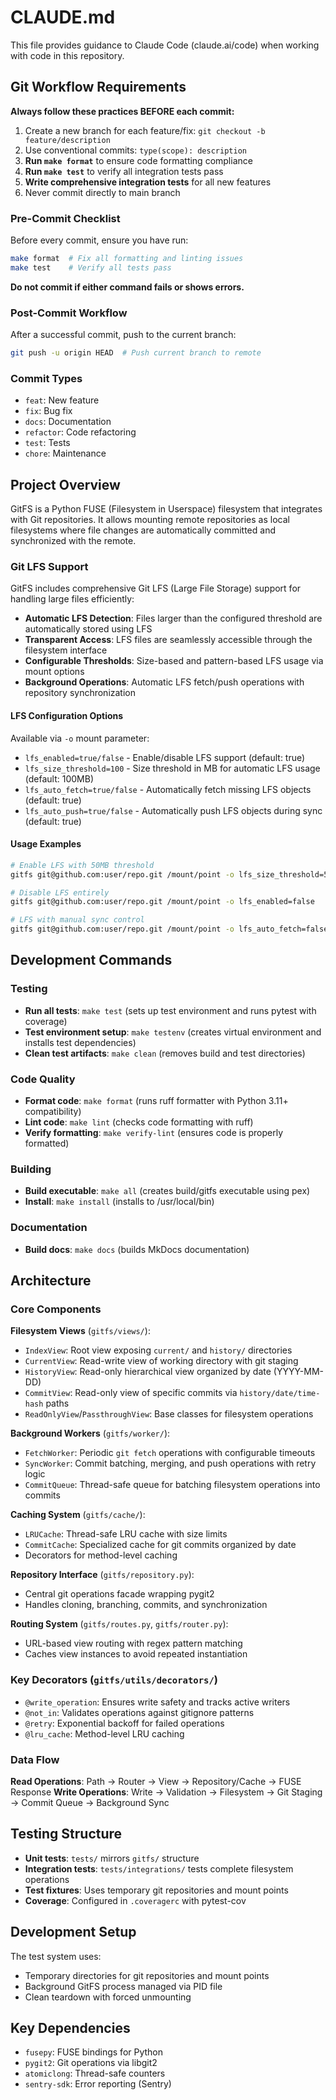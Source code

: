 # CLAUDE.md

This file provides guidance to Claude Code (claude.ai/code) when working with code in this repository.

## Git Workflow Requirements

**Always follow these practices BEFORE each commit:**
1. Create a new branch for each feature/fix: `git checkout -b feature/description`
2. Use conventional commits: `type(scope): description`
3. **Run `make format`** to ensure code formatting compliance
4. **Run `make test`** to verify all integration tests pass
5. **Write comprehensive integration tests** for all new features
6. Never commit directly to main branch

### Pre-Commit Checklist
Before every commit, ensure you have run:
```bash
make format  # Fix all formatting and linting issues
make test    # Verify all tests pass
```
**Do not commit if either command fails or shows errors.**

### Post-Commit Workflow
After a successful commit, push to the current branch:
```bash
git push -u origin HEAD  # Push current branch to remote
```

### Commit Types
- `feat`: New feature
- `fix`: Bug fix
- `docs`: Documentation
- `refactor`: Code refactoring
- `test`: Tests
- `chore`: Maintenance


## Project Overview

GitFS is a Python FUSE (Filesystem in Userspace) filesystem that integrates with Git repositories. It allows mounting remote repositories as local filesystems where file changes are automatically committed and synchronized with the remote.

### Git LFS Support

GitFS includes comprehensive Git LFS (Large File Storage) support for handling large files efficiently:

- **Automatic LFS Detection**: Files larger than the configured threshold are automatically stored using LFS
- **Transparent Access**: LFS files are seamlessly accessible through the filesystem interface
- **Configurable Thresholds**: Size-based and pattern-based LFS usage via mount options
- **Background Operations**: Automatic LFS fetch/push operations with repository synchronization

#### LFS Configuration Options

Available via `-o` mount parameter:

- `lfs_enabled=true/false` - Enable/disable LFS support (default: true)
- `lfs_size_threshold=100` - Size threshold in MB for automatic LFS usage (default: 100MB)
- `lfs_auto_fetch=true/false` - Automatically fetch missing LFS objects (default: true)
- `lfs_auto_push=true/false` - Automatically push LFS objects during sync (default: true)

#### Usage Examples

```bash
# Enable LFS with 50MB threshold
gitfs git@github.com:user/repo.git /mount/point -o lfs_size_threshold=50

# Disable LFS entirely
gitfs git@github.com:user/repo.git /mount/point -o lfs_enabled=false

# LFS with manual sync control
gitfs git@github.com:user/repo.git /mount/point -o lfs_auto_fetch=false,lfs_auto_push=false
```

## Development Commands

### Testing
- **Run all tests**: `make test` (sets up test environment and runs pytest with coverage)
- **Test environment setup**: `make testenv` (creates virtual environment and installs test dependencies)
- **Clean test artifacts**: `make clean` (removes build and test directories)

### Code Quality
- **Format code**: `make format` (runs ruff formatter with Python 3.11+ compatibility)
- **Lint code**: `make lint` (checks code formatting with ruff)
- **Verify formatting**: `make verify-lint` (ensures code is properly formatted)

### Building
- **Build executable**: `make all` (creates build/gitfs executable using pex)
- **Install**: `make install` (installs to /usr/local/bin)

### Documentation
- **Build docs**: `make docs` (builds MkDocs documentation)

## Architecture

### Core Components

**Filesystem Views** (`gitfs/views/`):
- `IndexView`: Root view exposing `current/` and `history/` directories
- `CurrentView`: Read-write view of working directory with git staging
- `HistoryView`: Read-only hierarchical view organized by date (YYYY-MM-DD)
- `CommitView`: Read-only view of specific commits via `history/date/time-hash` paths
- `ReadOnlyView`/`PassthroughView`: Base classes for filesystem operations

**Background Workers** (`gitfs/worker/`):
- `FetchWorker`: Periodic `git fetch` operations with configurable timeouts
- `SyncWorker`: Commit batching, merging, and push operations with retry logic
- `CommitQueue`: Thread-safe queue for batching filesystem operations into commits

**Caching System** (`gitfs/cache/`):
- `LRUCache`: Thread-safe LRU cache with size limits
- `CommitCache`: Specialized cache for git commits organized by date
- Decorators for method-level caching

**Repository Interface** (`gitfs/repository.py`):
- Central git operations facade wrapping pygit2
- Handles cloning, branching, commits, and synchronization

**Routing System** (`gitfs/routes.py`, `gitfs/router.py`):
- URL-based view routing with regex pattern matching
- Caches view instances to avoid repeated instantiation

### Key Decorators (`gitfs/utils/decorators/`)

- `@write_operation`: Ensures write safety and tracks active writers
- `@not_in`: Validates operations against gitignore patterns
- `@retry`: Exponential backoff for failed operations
- `@lru_cache`: Method-level LRU caching

### Data Flow

**Read Operations**: Path → Router → View → Repository/Cache → FUSE Response
**Write Operations**: Write → Validation → Filesystem → Git Staging → Commit Queue → Background Sync

## Testing Structure

- **Unit tests**: `tests/` mirrors `gitfs/` structure
- **Integration tests**: `tests/integrations/` tests complete filesystem operations
- **Test fixtures**: Uses temporary git repositories and mount points
- **Coverage**: Configured in `.coveragerc` with pytest-cov

## Development Setup

The test system uses:
- Temporary directories for git repositories and mount points
- Background GitFS process managed via PID file
- Clean teardown with forced unmounting

## Key Dependencies

- `fusepy`: FUSE bindings for Python
- `pygit2`: Git operations via libgit2
- `atomiclong`: Thread-safe counters
- `sentry-sdk`: Error reporting (Sentry)
